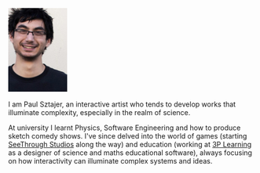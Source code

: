 <img class="img-fluid float-right rounded ml-3" style="max-width: 120px;" alt="Photo of Paul Sztajer" title="Me, in portrait" src="/who/thumb/profile.jpg" />

I am Paul Sztajer, an interactive artist who tends to develop works that illuminate complexity, especially in the realm of science.

At university I learnt Physics, Software Engineering and how to produce sketch comedy shows. I've since delved into the world of games (starting [SeeThrough Studios](seethroughstudios.com) along the way) and education (working at [3P Learning](3plearning.com) as a designer of science and maths educational software), always focusing on how interactivity can illuminate complex systems and ideas.
